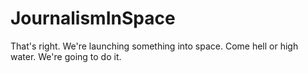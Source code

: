 JournalismInSpace
=================

That's right. We're launching something into space. Come hell or high water. We're going to do it.
